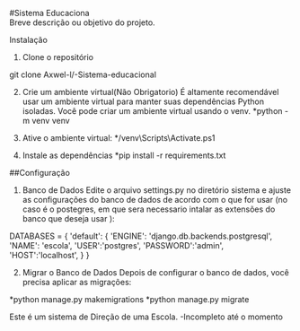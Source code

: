 #Sistema Educaciona<br>
Breve descrição ou objetivo do projeto.

Instalação
1. Clone o repositório

git clone Axwel-l/-Sistema-educacional


2. Crie um ambiente virtual(Não Obrigatorio)
É altamente recomendável usar um ambiente virtual para manter suas dependências Python isoladas. Você pode criar um ambiente virtual usando o venv.
*python -m venv venv

3. Ative o ambiente virtual:
*/venv\Scripts\Activate.ps1

4. Instale as dependências
*pip install -r requirements.txt


##Configuração
1. Banco de Dados
Edite o arquivo settings.py no diretório sistema e ajuste as configurações do banco de dados de acordo com o que for usar (no caso é o postegres, em que sera necessario intalar as extensões do banco que deseja usar ):

DATABASES = {
    'default': {
        'ENGINE': 'django.db.backends.postgresql',
        'NAME': 'escola',
        'USER':'postgres',
        'PASSWORD':'admin',
        'HOST':'localhost',
    }
}

2. Migrar o Banco de Dados
Depois de configurar o banco de dados, você precisa aplicar as migrações:

*python manage.py makemigrations
*python manage.py migrate

Este é um sistema de Direção de uma Escola.
-Incompleto até o momento
